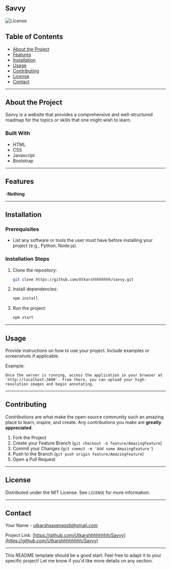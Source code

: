 ## Savvy

![License](https://img.shields.io/badge/license-MIT-blue.svg)

## Table of Contents

- [About the Project](#about-the-project)
- [Features](#features)
- [Installation](#installation)
- [Usage](#usage)
- [Contributing](#contributing)
- [License](#license)
- [Contact](#contact)

---

## About the Project

Savvy is a website that provides a comprehensive and well-structured roadmap for the topics or skills that one might wish to learn.


### Built With
- HTML
- CSS
- Javascript
- Bootstrap

---

## Features

-**Nothing**

---

## Installation

### Prerequisites

- List any software or tools the user must have before installing your project (e.g., Python, Node.js).

### Installation Steps

1. Clone the repository:
   ```bash
   git clone https://github.com/Utkarshhhhhhhh/savvy.git
   ```
2. Install dependencies:
   ```bash
   npm install
   ```
3. Run the project:
   ```bash
   npm start
   ```

---

## Usage

Provide instructions on how to use your project. Include examples or screenshots if applicable.

Example:
```
Once the server is running, access the application in your browser at `http://localhost:3000`. From there, you can upload your high-resolution images and begin annotating.
```

---

## Contributing

Contributions are what make the open-source community such an amazing place to learn, inspire, and create. Any contributions you make are **greatly appreciated**.

1. Fork the Project
2. Create your Feature Branch (`git checkout -b feature/AmazingFeature`)
3. Commit your Changes (`git commit -m 'Add some AmazingFeature'`)
4. Push to the Branch (`git push origin feature/AmazingFeature`)
5. Open a Pull Request

---

## License

Distributed under the MIT License. See `LICENSE` for more information.

---

## Contact

Your Name - [utkarshsaxenagzb@gmail.com](mailto:utkarshsaxenagzb@gmail.com)

Project Link: [https://github.com/Utkarshhhhhhhh/Savvy](https://github.com/Utkarshhhhhhhh/Savvy)

---

This README template should be a good start. Feel free to adapt it to your specific project! Let me know if you'd like more details on any section.
